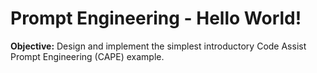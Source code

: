# Prompt Engineering - Hello World!
<strong>Objective:</strong> Design and implement the simplest introductory Code Assist Prompt Engineering (CAPE) example.
